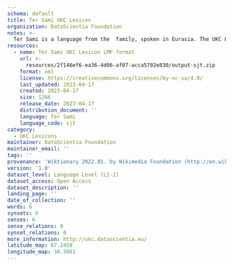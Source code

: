 ```yaml
---
schema: default
title: Ter Sami UKC Lexicon
organization: DataScientia Foundation
notes: >-
  Ter Sami is a language from the  family, spoken in Eurasia. The UKC Lexicon of Ter Sami is represented as a lexico-semantic network. It consists of words, word senses, synsets, as well as sense-level and synset-level relationships.
resources:
  - name: Ter Sami UKC Lexicon LMF format
    url: >-
      resources/2f146ef6-ea36-4d06-af07-acca5702e830/output-sjt.zip
    format: xml
    license: https://creativecommons.org/licenses/by-nc-sa/4.0/
    last_updated: 2023-04-17
    created: 2023-04-17
    size: 1266
    release_date: 2023-04-17
    distribution_document: ''
    language: Ter Sami
    language_code: sjt
category:
  - UKC Lexicons
maintainer: DataScientia Foundation
maintainer_email: ''
tags: ''
provenance: 'Wiktionary 2022.01. by Wikimedia Foundation (http://en.wiktionary.org); Princeton WordNet 2.1 by Princeton University (https://wordnet.princeton.edu)'
version: '1.0'
dataset_level: Language Level (L1-2)
dataset_access: Open Access
dataset_description: ''
landing_page: ''
date_of_collection: ''
words: 6
synsets: 6
senses: 6
sense_relations: 0
synset_relations: 0
more_information: http://ukc.datascientia.eu/
latitude_map: 67.2458
longitude_map: 38.5061
---
```

